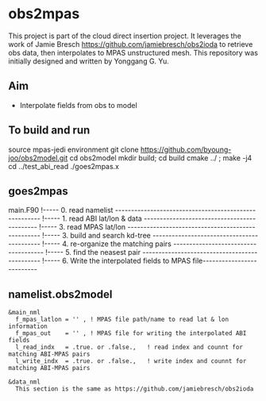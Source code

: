 obs2mpas
========

This project is part of the cloud direct insertion project.
It leverages the work of Jamie Bresch https://github.com/jamiebresch/obs2ioda to retrieve obs data,
then interpolates to MPAS unstructured mesh.
This repository was initially designed and written by Yonggang G. Yu.

Aim
---
- Interpolate fields from obs to model


To build and run
----------------
source mpas-jedi environment
git clone https://github.com/byoung-joo/obs2model.git
cd obs2model
mkdir build; cd build
cmake ../ ; make -j4
cd ../test_abi_read
./goes2mpas.x


goes2mpas
---------
main.F90
   !----- 0. read namelist ------------------------------------------------------
   !----- 1. read ABI lat/lon & data --------------------------------------------
   !----- 3. read MPAS lat/lon --------------------------------------------------
   !----- 3. build and search kd-tree -------------------------------------------
   !----- 4. re-organize the matching pairs -------------------------------------
   !----- 5. find the neasest pair ----------------------------------------------
   !----- 6. Write the interpolated fields to MPAS file--------------------------


namelist.obs2model
------------------
```
&main_nml
  f_mpas_latlon = '' , ! MPAS file path/name to read lat & lon information
  f_mpas_out    = '' , ! MPAS file for writing the interpolated ABI fields
  l_read_indx   = .true. or .false.,   ! read index and counnt for matching ABI-MPAS pairs
  l_write_indx  = .true. or .false.,   ! write index and counnt for matching ABI-MPAS pairs

&data_nml
  This section is the same as https://github.com/jamiebresch/obs2ioda
```

```
